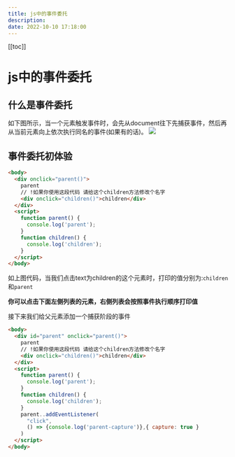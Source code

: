 ```yaml
---
title: js中的事件委托
description:
date: 2022-10-10 17:18:00
---
```


[[toc]]

# js中的事件委托

## 什么是事件委托

如下图所示，当一个元素触发事件时，会先从document往下先捕获事件，然后再从当前元素向上依次执行同名的事件(如果有的话)。
<img src='/event-delegation.jpg' />

## 事件委托初体验

```html
<body>
  <div onclick="parent()">
    parent
    // !如果你使用这段代码 请给这个children方法修改个名字 
    <div onclick="children()">children</div>
  </div>
  <script>
    function parent() {
      console.log('parent');
    }
    function children() {
      console.log('children');
    }
  </script>
</body>
```
如上图代码，当我们点击text为children的这个元素时，打印的值分别为:`children`和`parent`

**你可以点击下面左侧列表的元素，右侧列表会按照事件执行顺序打印值** 

<EventDelegation event='1'></EventDelegation> 
 
接下来我们给父元素添加一个捕获阶段的事件
```html
<body>
  <div id="parent" onclick="parent()">
    parent
    // !如果你使用这段代码 请给这个children方法修改个名字 
    <div onclick="children()">children</div>
  </div>
  <script>
    function parent() {
      console.log('parent');
    }
    function children() {
      console.log('children');
    }
    parent..addEventListener(
      "click",
      () => {console.log('parent-capture')},{ capture: true }
    )
  </script>
</body>
```

<EventDelegation event='2'></EventDelegation> 